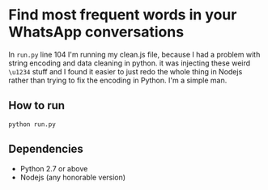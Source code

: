 # Find most frequent words in your WhatsApp conversations

In ```run.py``` line 104 I'm running my clean.js file, because I had a problem with string encoding and data cleaning in python. it was injecting these weird ```\u1234``` stuff and I found it easier to just redo the whole thing in Nodejs rather than trying to fix the encoding in Python. I'm a simple man.

## How to run
```python run.py```

## Dependencies
* Python 2.7 or above
* Nodejs (any honorable version)

